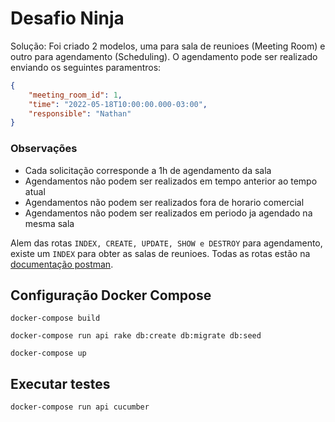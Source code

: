 # Desafio Ninja

Solução: Foi criado 2 modelos, uma para sala de reunioes (Meeting Room) e outro para agendamento (Scheduling). O agendamento pode ser realizado enviando os seguintes paramentros:

```json
{
    "meeting_room_id": 1,
    "time": "2022-05-18T10:00:00.000-03:00",
    "responsible": "Nathan"
}
```

### **Observações**
- Cada solicitação corresponde a 1h de agendamento da sala
- Agendamentos não podem ser realizados em tempo anterior ao tempo atual
- Agendamentos não podem ser realizados fora de horario comercial
- Agendamentos não podem ser realizados em periodo ja agendado na mesma sala

Alem das rotas `INDEX, CREATE, UPDATE, SHOW e DESTROY` para agendamento, existe um `INDEX` para obter as salas de reunioes. Todas as rotas estão na [documentação postman](https://documenter.getpostman.com/view/8120581/Uyxkm6AC).

## Configuração Docker Compose

```docker
docker-compose build
```

```docker
docker-compose run api rake db:create db:migrate db:seed
```

```docker
docker-compose up 
```

## Executar testes
```docker
docker-compose run api cucumber
```